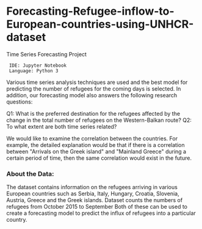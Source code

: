# Forecasting-Refugee-inflow-to-European-countries-using-UNHCR-dataset
Time Series Forecasting Project

```
 IDE: Jupyter Notebook 
 Language: Python 3 

```

Various time series analysis techniques are used and the best model for predicting the number of refugees for the coming days is selected. In addition, our forecasting model also answers the following research questions:

Q1: What is the preferred destination for the refugees affected by the change in the total number of refugees on the Western-Balkan route?
Q2: To what extent are both time series related?

We would like to examine the correlation between the countries.
For example, the detailed explanation would be that if there is a correlation between "Arrivals on the Greek island" and "Mainland Greece" during a certain period of time, then the same correlation would exist in the future.


### About the Data:
The dataset contains information on the refugees arriving in various European countries such as Serbia, Italy, Hungary, Croatia, Slovenia, Austria, Greece and the Greek islands. Dataset counts the numbers of refugees from October 2015 to September
Both of these can be used to create a forecasting model to predict the influx of refugees into a particular country.
